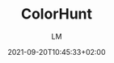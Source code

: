 ---
title: "ColorHunt"
images: # Create a folder in /static/images/tools that has the same name as this current markdown file and place the images there. We only need the file name here. If this is not clear, please refer to existing tools as references.
  - path: "colorhunt.co_.png"
  - path: "colorhunt.co_create.png"
  - path: "colorhunt.co_palette_cee5d0f3f0d7e0c097ff7878.png"
  - path: "chrome.google.com_webstore_detail_color-tab_hchlgfaicmddilenlflajnmomalehbom.png"
categories:
  - "Publishing and Sharing"
tags:
  - "Visualization"
  - "Publication"
links:
  - name: "colorhunt.co"
    link: "https://colorhunt.co"
summary: "Color palletes with a clean UI"
features:
  - "Hand picked color palettes grouped by useful tags"
  - "Chrome extension"
platforms:
  - "Web"
fields:
  - "General and Interdisciplinary"
plans:
  - name:
    description:
makers: # the makers of the tool
  - name:
    description:
author: LM   # the person who submitted this tool to KausalFlow
date: 2021-09-20T10:45:33+02:00
draft: false
---